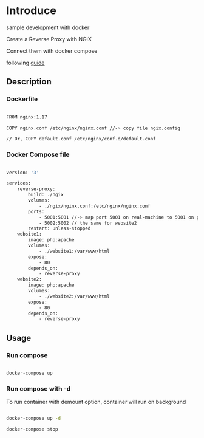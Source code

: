 # Introduce

sample development with docker

Create a Reverse Proxy with NGIX

Connect them with docker compose

following [guide](https://www.bogotobogo.com/DevOps/Docker/Docker-Compose-Nginx-Reverse-Proxy-Multiple-Containers.php)

## Description

### Dockerfile

```bash

FROM nginx:1.17

COPY nginx.conf /etc/nginx/nginx.conf //-> copy file ngix.config

// Or, COPY default.conf /etc/nginx/conf.d/default.conf

```

### Docker Compose file

```bash

version: '3'

services:
    reverse-proxy:
        build: ./ngix
        volumes:
            - ./ngix/nginx.conf:/etc/nginx/nginx.conf
        ports:
            - 5001:5001 //-> map port 5001 on real-machine to 5001 on proxy-container, proxy of website1 listen on 5001
            - 5002:5002 // the same for website2
        restart: unless-stopped
    website1:
        image: php:apache
        volumes:
            - ./website1:/var/www/html
        expose:
            - 80
        depends_on:
            - reverse-proxy
    website2:
        image: php:apache
        volumes:
            - ./website2:/var/www/html
        expose:
            - 80
        depends_on:
            - reverse-proxy

```

## Usage

### Run compose

```bash

docker-compose up

```

### Run compose with -d

To run container with demount option, container will run on background

```bash

docker-compose up -d

docker-compose stop

```